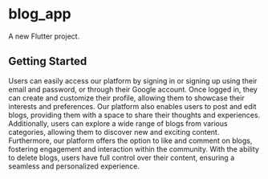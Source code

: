 # blog_app

A new Flutter project.

## Getting Started

Users can easily access our platform by signing in or signing up using their email and password, or through their Google account. Once logged in, they can create and customize their profile, allowing them to showcase their interests and preferences. Our platform also enables users to post and edit blogs, providing them with a space to share their thoughts and experiences. Additionally, users can explore a wide range of blogs from various categories, allowing them to discover new and exciting content. Furthermore, our platform offers the option to like and comment on blogs, fostering engagement and interaction within the community. With the ability to delete blogs, users have full control over their content, ensuring a seamless and personalized experience.

